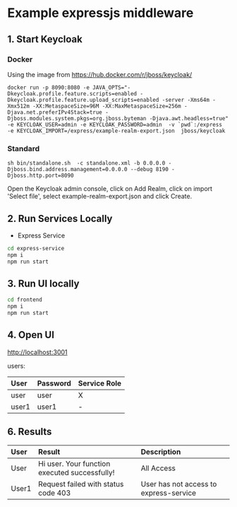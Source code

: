 # Example expressjs middleware

## 1. Start Keycloak

### Docker
Using the image from https://hub.docker.com/r/jboss/keycloak/
```
docker run -p 8090:8080 -e JAVA_OPTS="-Dkeycloak.profile.feature.scripts=enabled -Dkeycloak.profile.feature.upload_scripts=enabled -server -Xms64m -Xmx512m -XX:MetaspaceSize=96M -XX:MaxMetaspaceSize=256m -Djava.net.preferIPv4Stack=true -Djboss.modules.system.pkgs=org.jboss.byteman -Djava.awt.headless=true" -e KEYCLOAK_USER=admin -e KEYCLOAK_PASSWORD=admin  -v `pwd`:/express  -e KEYCLOAK_IMPORT=/express/example-realm-export.json  jboss/keycloak
```
###  Standard
```
sh bin/standalone.sh  -c standalone.xml -b 0.0.0.0 -Djboss.bind.address.management=0.0.0.0 --debug 8190 -Djboss.http.port=8090
```
Open the Keycloak admin console, click on Add Realm, click on import 'Select file', select example-realm-export.json and click Create.

## 2. Run Services Locally
- Express Service
```bash
cd express-service
npm i
npm run start
```

## 3. Run UI locally

```bash
cd frontend
npm i
npm run start
```

## 4. Open UI
[http://localhost:3001](http://localhost:3001)

users:

| User      | Password   | Service Role |
|:----------|:-----------|:-----------------|
| user      | user       | X                |
| user1     | user1      | -                |

## 6. Results

| User      | Result                                                                                                 | Description                                           |
|:----------|:-------------------------------------------------------------------------------------------------------|:------------------------------------------------------|
| User      |  Hi user. Your function executed successfully!                                                         | All Access                                            |
| User1     |  Request failed with status code 403                                                                   | User has not access to express-service                |
